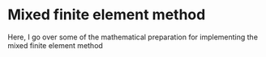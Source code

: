 # Mixed finite element method
Here, I go over some of the mathematical preparation for implementing the mixed finite element method
